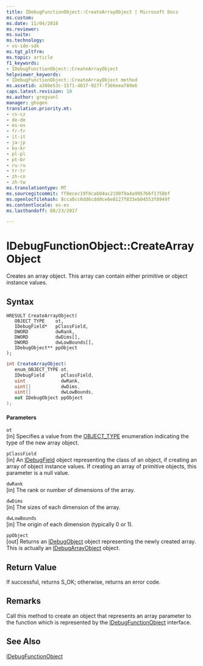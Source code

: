 ```yaml
---
title: IDebugFunctionObject::CreateArrayObject | Microsoft Docs
ms.custom: 
ms.date: 11/04/2016
ms.reviewer: 
ms.suite: 
ms.technology:
- vs-ide-sdk
ms.tgt_pltfrm: 
ms.topic: article
f1_keywords:
- IDebugFunctionObject::CreateArrayObject
helpviewer_keywords:
- IDebugFunctionObject::CreateArrayObject method
ms.assetid: a380e53c-15f1-401f-927f-f366eea789e6
caps.latest.revision: 10
ms.author: gregvanl
manager: ghogen
translation.priority.mt:
- cs-cz
- de-de
- es-es
- fr-fr
- it-it
- ja-jp
- ko-kr
- pl-pl
- pt-br
- ru-ru
- tr-tr
- zh-cn
- zh-tw
ms.translationtype: MT
ms.sourcegitcommit: ff8ecec19f8cab04ac2190f9a4a995766f1750bf
ms.openlocfilehash: 8cca8cc0dd6cdd0ce6e8127f833eb04553f8949f
ms.contentlocale: es-es
ms.lasthandoff: 08/23/2017

---
```

# <a name="idebugfunctionobjectcreatearrayobject"></a>IDebugFunctionObject::CreateArrayObject
Creates an array object. This array can contain either primitive or object instance values.  
  
## <a name="syntax"></a>Syntax  
  
```cpp#  
HRESULT CreateArrayObject(   
   OBJECT_TYPE    ot,  
   IDebugField*   pClassField,  
   DWORD          dwRank,  
   DWORD          dwDims[],  
   DWORD          dwLowBounds[],  
   IDebugObject** ppObject  
);  
```  
  
```cs  
int CreateArrayObject(  
   enum_OBJECT_TYPE ot,   
   IDebugField      pClassField,   
   uint             dwRank,   
   uint[]           dwDims,   
   uint[]           dwLowBounds,   
   out IDebugObject ppObject  
);  
```  
  
#### <a name="parameters"></a>Parameters  
 `ot`  
 [in] Specifies a value from the [OBJECT_TYPE](../../../extensibility/debugger/reference/object-type.md) enumeration indicating the type of the new array object.  
  
 `pClassField`  
 [in] An [IDebugField](../../../extensibility/debugger/reference/idebugfield.md) object representing the class of an object, if creating an array of object instance values. If creating an array of primitive objects, this parameter is a null value.  
  
 `dwRank`  
 [in] The rank or number of dimensions of the array.  
  
 `dwDims`  
 [in] The sizes of each dimension of the array.  
  
 `dwLowBounds`  
 [in] The origin of each dimension (typically 0 or 1).  
  
 `ppObject`  
 [out] Returns an [IDebugObject](../../../extensibility/debugger/reference/idebugobject.md) object representing the newly created array. This is actually an [IDebugArrayObject](../../../extensibility/debugger/reference/idebugarrayobject.md) object.  
  
## <a name="return-value"></a>Return Value  
 If successful, returns S_OK; otherwise, returns an error code.  
  
## <a name="remarks"></a>Remarks  
 Call this method to create an object that represents an array parameter to the function which is represented by the [IDebugFunctionObject](../../../extensibility/debugger/reference/idebugfunctionobject.md) interface.  
  
## <a name="see-also"></a>See Also  
 [IDebugFunctionObject](../../../extensibility/debugger/reference/idebugfunctionobject.md)

